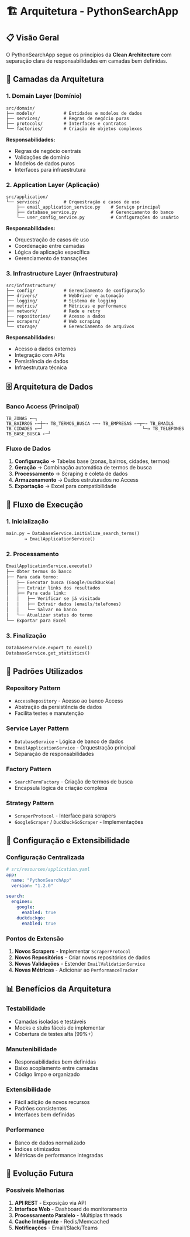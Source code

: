 # 🏗️ Arquitetura - PythonSearchApp

## 📋 Visão Geral

O PythonSearchApp segue os princípios da **Clean Architecture** com separação clara de responsabilidades em camadas bem definidas.

## 🔵 Camadas da Arquitetura

### 1. **Domain Layer** (Domínio)
```
src/domain/
├── models/           # Entidades e modelos de dados
├── services/         # Regras de negócio puras
├── protocols/        # Interfaces e contratos
└── factories/        # Criação de objetos complexos
```

**Responsabilidades:**
- Regras de negócio centrais
- Validações de domínio
- Modelos de dados puros
- Interfaces para infraestrutura

### 2. **Application Layer** (Aplicação)
```
src/application/
└── services/         # Orquestração e casos de uso
    ├── email_application_service.py    # Serviço principal
    ├── database_service.py             # Gerenciamento do banco
    └── user_config_service.py          # Configurações do usuário
```

**Responsabilidades:**
- Orquestração de casos de uso
- Coordenação entre camadas
- Lógica de aplicação específica
- Gerenciamento de transações

### 3. **Infrastructure Layer** (Infraestrutura)
```
src/infrastructure/
├── config/           # Gerenciamento de configuração
├── drivers/          # WebDriver e automação
├── logging/          # Sistema de logging
├── metrics/          # Métricas e performance
├── network/          # Rede e retry
├── repositories/     # Acesso a dados
├── scrapers/         # Web scraping
└── storage/          # Gerenciamento de arquivos
```

**Responsabilidades:**
- Acesso a dados externos
- Integração com APIs
- Persistência de dados
- Infraestrutura técnica

## 🗄️ Arquitetura de Dados

### **Banco Access (Principal)**
```
TB_ZONAS ←─┐
TB_BAIRROS ←─┼─→ TB_TERMOS_BUSCA ←─→ TB_EMPRESAS ←─┬─→ TB_EMAILS
TB_CIDADES ←─┘                                      └─→ TB_TELEFONES
TB_BASE_BUSCA ←─┘
```

### **Fluxo de Dados**
1. **Configuração** → Tabelas base (zonas, bairros, cidades, termos)
2. **Geração** → Combinação automática de termos de busca
3. **Processamento** → Scraping e coleta de dados
4. **Armazenamento** → Dados estruturados no Access
5. **Exportação** → Excel para compatibilidade

## 🔄 Fluxo de Execução

### **1. Inicialização**
```python
main.py → DatabaseService.initialize_search_terms()
       → EmailApplicationService()
```

### **2. Processamento**
```python
EmailApplicationService.execute()
├── Obter termos do banco
├── Para cada termo:
│   ├── Executar busca (Google/DuckDuckGo)
│   ├── Extrair links dos resultados
│   ├── Para cada link:
│   │   ├── Verificar se já visitado
│   │   ├── Extrair dados (emails/telefones)
│   │   └── Salvar no banco
│   └── Atualizar status do termo
└── Exportar para Excel
```

### **3. Finalização**
```python
DatabaseService.export_to_excel()
DatabaseService.get_statistics()
```

## 🎯 Padrões Utilizados

### **Repository Pattern**
- `AccessRepository` - Acesso ao banco Access
- Abstração da persistência de dados
- Facilita testes e manutenção

### **Service Layer Pattern**
- `DatabaseService` - Lógica de banco de dados
- `EmailApplicationService` - Orquestração principal
- Separação de responsabilidades

### **Factory Pattern**
- `SearchTermFactory` - Criação de termos de busca
- Encapsula lógica de criação complexa

### **Strategy Pattern**
- `ScraperProtocol` - Interface para scrapers
- `GoogleScraper` / `DuckDuckGoScraper` - Implementações

## 🔧 Configuração e Extensibilidade

### **Configuração Centralizada**
```yaml
# src/resources/application.yaml
app:
  name: "PythonSearchApp"
  version: "1.2.0"

search:
  engines:
    google:
      enabled: true
    duckduckgo:
      enabled: true
```

### **Pontos de Extensão**
1. **Novos Scrapers** - Implementar `ScraperProtocol`
2. **Novos Repositórios** - Criar novos repositórios de dados
3. **Novas Validações** - Estender `EmailValidationService`
4. **Novas Métricas** - Adicionar ao `PerformanceTracker`

## 📊 Benefícios da Arquitetura

### **Testabilidade**
- Camadas isoladas e testáveis
- Mocks e stubs fáceis de implementar
- Cobertura de testes alta (99%+)

### **Manutenibilidade**
- Responsabilidades bem definidas
- Baixo acoplamento entre camadas
- Código limpo e organizado

### **Extensibilidade**
- Fácil adição de novos recursos
- Padrões consistentes
- Interfaces bem definidas

### **Performance**
- Banco de dados normalizado
- Índices otimizados
- Métricas de performance integradas

## 🚀 Evolução Futura

### **Possíveis Melhorias**
1. **API REST** - Exposição via API
2. **Interface Web** - Dashboard de monitoramento
3. **Processamento Paralelo** - Múltiplas threads
4. **Cache Inteligente** - Redis/Memcached
5. **Notificações** - Email/Slack/Teams